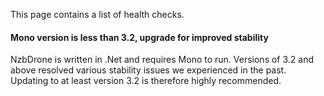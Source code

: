 This page contains a list of health checks.

#### Mono version is less than 3.2, upgrade for improved stability ####

NzbDrone is written in .Net and requires Mono to run. Versions of 3.2 and above resolved various stability issues we experienced in the past.
Updating to at least version 3.2 is therefore highly recommended.

